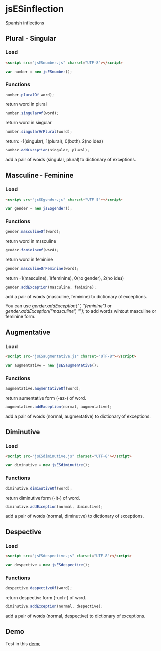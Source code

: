 # jsESinflection
Spanish inflections

## Plural - Singular

### Load

```html
<script src="jsESnumber.js" charset="UTF-8"></script>
```
```js
var number = new jsESnumber();
```

### Functions

```js
number.pluralOf(word);
```
return word in plural

```js
number.singularOf(word);
```
return word in singular

```js
number.singularOrPlural(word);
```
return: -1(singular), 1(plural), 0(both), 2(no idea)

```js
number.addException(singular, plural);
```
add a pair of words (singular, plural) to dictionary of exceptions.

## Masculine - Feminine

### Load

```html
<script src="jsESgender.js" charset="UTF-8"></script>
```
```js
var gender = new jsESgender();
```

### Functions

```js
gender.masculineOf(word);
```
return word in masculine

```js
gender.feminineOf(word);
```
return word in feminine

```js
gender.masculineOrFeminine(word);
```
return -1(masculine), 1(feminine), 0(no gender), 2(no idea)

```js
gender.addException(masculine, feminine);
```
add a pair of words (masculine, feminine) to dictionary of exceptions.

You can use *gender.addException("", "feminine")* or *gender.addException("masculine", "");* to add words wihtout masculine or feminine form.

## Augmentative

### Load

```html
<script src="jsESaugmentative.js" charset="UTF-8"></script>
```
```js
var augmentative = new jsESaugmentative();
```

### Functions

```js
augmentative.augmentativeOf(word);
```
return aumentative form (-az-) of word.

```js
augmentative.addException(normal, augmentative);
```
add a pair of words (normal, augmentative) to dictionary of exceptions.

## Diminutive

### Load

```html
<script src="jsESdiminutive.js" charset="UTF-8"></script>
```
```js
var diminutive = new jsESdiminutive();
```

### Functions

```js
diminutive.diminutiveOf(word);
```
return diminutive form (-it-) of word.


```js
diminutive.addException(normal, diminutive);
```
add a pair of words (normal, diminutive) to dictionary of exceptions.

## Despective

### Load

```html
<script src="jsESdespective.js" charset="UTF-8"></script>
```
```js
var despective = new jsESdespective();
```

### Functions

```js
despective.despectiveOf(word);
```
return despective form (-uch-) of word.


```js
diminutive.addException(normal, despective);
```
add a pair of words (normal, despective) to dictionary of exceptions.

## Demo

Test in this [demo](https://cubiwan.github.io/jsESinflection/index.html)
